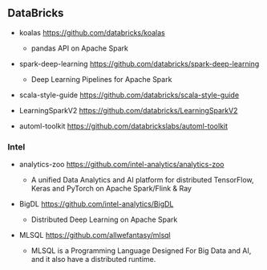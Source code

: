 ## DataBricks


- koalas https://github.com/databricks/koalas
  - pandas API on Apache Spark
- spark-deep-learning  https://github.com/databricks/spark-deep-learning
  - Deep Learning Pipelines for Apache Spark
- scala-style-guide https://github.com/databricks/scala-style-guide

- LearningSparkV2 https://github.com/databricks/LearningSparkV2
- automl-toolkit https://github.com/databrickslabs/automl-toolkit

### Intel

- analytics-zoo https://github.com/intel-analytics/analytics-zoo
  - A unified Data Analytics and AI platform for distributed TensorFlow, Keras and PyTorch on Apache Spark/Flink & Ray

- BigDL https://github.com/intel-analytics/BigDL
  - Distributed Deep Learning on Apache Spark


- MLSQL  https://github.com/allwefantasy/mlsql
  - MLSQL is a Programming Language Designed For Big Data and AI, and it also have a distributed runtime.

